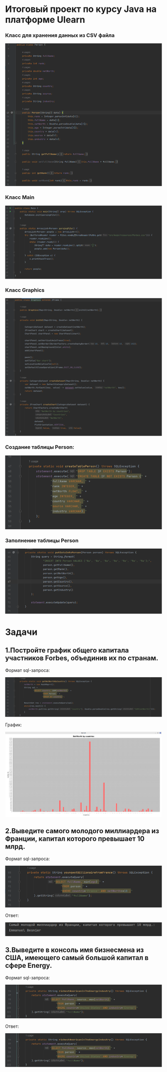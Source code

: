 # Итоговый проект по курсу Java на платформе Ulearn

### Класс для хранения данных из CSV файла

![class](https://github.com/Ahadjon0700/JAVA-/blob/main/png/person.png)

### Класс Main

![class](https://github.com/Ahadjon0700/JAVA-/blob/main/png/class%20Main.png)

### Класс Graphics

![class](https://github.com/Ahadjon0700/JAVA-/blob/main/png/class%20Graphics.png)

### Создание таблицы Person:

![person](https://github.com/Ahadjon0700/JAVA-/blob/main/png/table%20person.png)

### Заполнение таблицы Person

![data-person](https://github.com/Ahadjon0700/JAVA-/blob/main/png/data%20table%20person.png)

# Задачи

## 1.Постройте график общего капитала участников Forbes, объединив их по странам. <br>
Формат sql-запроса:

![sql1](https://github.com/Ahadjon0700/JAVA-/blob/main/png/graphic_sql.png)

График:

![graphics](https://github.com/Ahadjon0700/JAVA-/blob/main/png/graphic.png)

## 2.Выведите самого молодого миллиардера из Франции, капитал которого превышает 10 млрд. <br>
Формат sql-запроса:

![sql2](https://github.com/Ahadjon0700/JAVA-/blob/main/png/sql1.png)

Ответ:

![ans2](https://github.com/Ahadjon0700/JAVA-/blob/main/png/answer1.png)

## 3.Выведите в консоль имя бизнесмена из США, имеющего самый большой капитал в сфере Energy. <br>
Формат sql-запроса:

![sql3](https://github.com/Ahadjon0700/JAVA-/blob/main/png/sql3.png)

Ответ:

![ans3](https://github.com/Ahadjon0700/JAVA-/blob/main/png/sql3.png)
